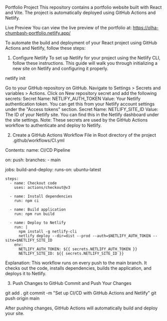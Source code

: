 Portfolio Project
This repository contains a portfolio website built with React and Vite. The project is automatically deployed using GitHub Actions and Netlify.

Live Preview
You can view the live preview of the portfolio at: https://olha-chumbash-portfolio.netlify.app/

To automate the build and deployment of your React project using GitHub Actions and Netlify, follow these steps:



1. Configure Netlify
To set up Netlify for your project using the Netlify CLI, follow these instructions. This guide will walk you through initializing a new site on Netlify and configuring it properly.

netlify init

Go to your GitHub repository on GitHub.
Navigate to Settings > Secrets and variables > Actions.
Click on New repository secret and add the following secrets:
Secret Name: NETLIFY_AUTH_TOKEN
Value: Your Netlify authentication token. You can get this from your Netlify account settings under the "Access tokens" section.
Secret Name: NETLIFY_SITE_ID
Value: The ID of your Netlify site. You can find this in the Netlify dashboard under the site settings.
Note: These secrets are used by the GitHub Actions workflow to authenticate and deploy to Netlify.

2. Create a GitHub Actions Workflow File in Root directory of the project
.github/workflows/CI.yml

Contents:
name: CI/CD Pipeline

on:
  push:
    branches:
      - main     

jobs:
  build-and-deploy:
    runs-on: ubuntu-latest

    steps:
      - name: Checkout code
        uses: actions/checkout@v3

      - name: Install dependencies
        run: npm ci

      - name: Build application
        run: npm run build

      - name: Deploy to Netlify
        run: |
          npm install -g netlify-cli
          netlify deploy --dir=dist --prod --auth=$NETLIFY_AUTH_TOKEN --site=$NETLIFY_SITE_ID
        env:
          NETLIFY_AUTH_TOKEN: ${{ secrets.NETLIFY_AUTH_TOKEN }}
          NETLIFY_SITE_ID: ${{ secrets.NETLIFY_SITE_ID }}

Explanation:
This workflow runs on every push to the main branch.
It checks out the code, installs dependencies, builds the application, and deploys it to Netlify.

3. Push Changes to GitHub
Commit and Push Your Changes

git add .
git commit -m "Set up CI/CD with GitHub Actions and Netlify"
git push origin main

After pushing changes, GitHub Actions will automatically build and deploy your site.
